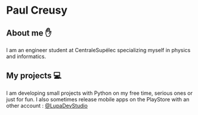 # Paul Creusy

## About me ✋

I am an engineer student at CentraleSupélec specializing myself in physics and informatics.

## My projects 💻 

I am developing small projects with Python on my free time, serious ones or just for fun. I also sometimes release mobile apps on the PlayStore with an other account : [@LupaDevStudio](https://github.com/LupaDevStudio)




<!--
**PaulCreusy/PaulCreusy** is a ✨ _special_ ✨ repository because its `README.md` (this file) appears on your GitHub profile.

Here are some ideas to get you started:

- 🔭 I’m currently working on ...
- 🌱 I’m currently learning ...
- 👯 I’m looking to collaborate on ...
- 🤔 I’m looking for help with ...
- 💬 Ask me about ...
- 📫 How to reach me: ...
- 😄 Pronouns: ...
- ⚡ Fun fact: ...
-->

